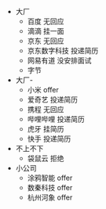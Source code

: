 -   大厂
    -   百度 无回应
    -   滴滴 挂一面
    -   京东 无回应
    -   京东数字科技 投递简历
    -   网易有道 没安排面试
    -   字节 
-   大厂-
    -   小米 offer
    -   爱奇艺 投递简历
    -   携程 无回应
    -   哔哩哔哩 投递简历
    -   虎牙 挂简历
    -   快手 投递简历
-   不上不下
    -   袋鼠云 拒绝
-   小公司
    -   涂鸦智能 offer
    -   数秦科技 offer
    -   杭州河象 offer